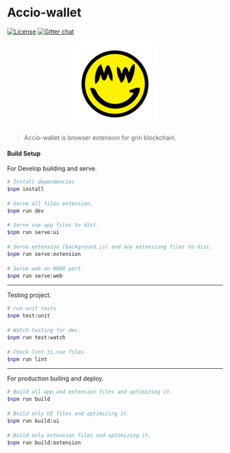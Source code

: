 # Accio-wallet

[![License](https://img.shields.io/badge/License-GPLv3-blue.svg)](https://github.com/Zilliqa/scilla/blob/master/LICENSE)
[![Gitter chat](http://img.shields.io/badge/chat-on%20gitter-077a8f.svg)](https://gitter.im/grin_community/Lobby)

<p align="center">
  <a href="https://grin.mw/"><img src="https://github.com/lich666dead/accio-wallet/blob/master/public/icons/logo.svg" width="200" height="200"></a>
</p>

> Accio-wallet is browser extension for grin blockchain.

#### Build Setup

For Develop building and serve.
``` bash
# Install dependencies
$npm install

# Serve all files extension.
$npm run dev

# Serve vue app files to dist.
$npm run serve:ui

# Serve extension (background.js) and any extensiong files to dist.
$npm run serve:extension

# Serve web on 8080 port.
$npm run serve:web
```

---

Testing project.
``` bash
# run unit tests
$npm test:unit

# Watch testing for dev.
$npm run test:watch

# Check lint ts,vue files.
$npm run lint

```

---

For production builing and deploy.
``` bash
# Build all app and extension files and optimizing it.
$npm run build

# Build only UI files and optimizing it.
$npm run build:ui

# Build only extension files and optimizing it.
$npm run build:extension
```
